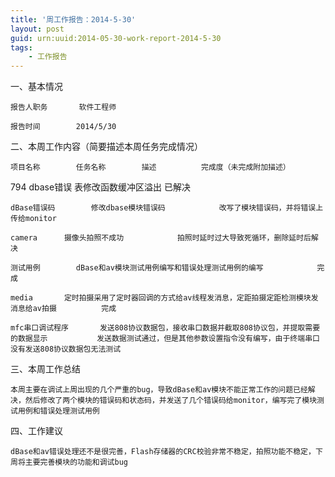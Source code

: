 ```yaml
---
title: '周工作报告：2014-5-30'
layout: post
guid: urn:uuid:2014-05-30-work-report-2014-5-30
tags:
    - 工作报告
---
```


一、基本情况    			

    报告人职务		软件工程师

    报告时间		2014/5/30

二、本周工作内容（简要描述本周任务完成情况）

    项目名称		任务名称		描述			完成度（未完成附加描述）

794
    dbase错误		表修改函数缓冲区溢出			已解决

    dBase错误码		修改dbase模块错误码			改写了模块错误码，并将错误上传给monitor

    camera		摄像头拍照不成功			拍照时延时过大导致死循环，删除延时后解决

    测试用例		dBase和av模块测试用例编写和错误处理测试用例的编写			完成

    media		定时拍摄采用了定时器回调的方式给av线程发消息，定距拍摄定距检测模块发消息给av拍摄			完成

    mfc串口调试程序		发送808协议数据包，接收串口数据并截取808协议包，并提取需要的数据显示			发送数据测试通过，但是其他参数设置指令没有编写，由于终端串口没有发送808协议数据包无法测试

三、本周工作总结	

    本周主要在调试上周出现的几个严重的bug，导致dBase和av模块不能正常工作的问题已经解决，然后修改了两个模块的错误码和状态码，并发送了几个错误码给monitor，编写完了模块测试用例和错误处理测试用例							

四、工作建议							

    dBase和av错误处理还不是很完善，Flash存储器的CRC校验非常不稳定，拍照功能不稳定，下周将主要完善模块的功能和调试bug	